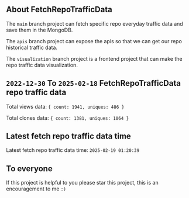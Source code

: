 ## About FetchRepoTrafficData

The `main` branch project can fetch specific repo everyday traffic data and save them in the MongoDB.

The `apis` branch project can expose the apis so that we can get our repo historical traffic data.

The `visualization` branch project is a frontend project that can make the repo traffic data visualization.

## `2022-12-30` To `2025-02-18` FetchRepoTrafficData repo traffic data

Total views data: `{ count: 1941, uniques: 486 }`

Total clones data: `{ count: 1381, uniques: 1064 }`

## Latest fetch repo traffic data time

Latest fetch repo traffic data time: `2025-02-19 01:20:39`

## To everyone

If this project is helpful to you please star this project, this is an encouragement to me `:)`



